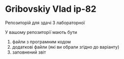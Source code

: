 # Gribovskiy Vlad ip-82
Репозиторій для здачі 3 лабораторної

У вашому репозиторії мають бути
1) файли з програмним кодом
2) додаткові файли (які ви обрали згідно до варіанту)
3) заповнений звіт

